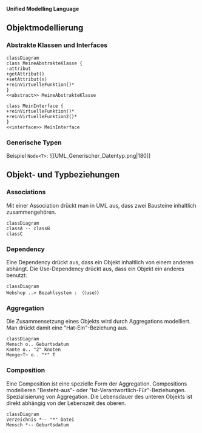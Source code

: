 **Unified Modelling Language**
## Objektmodellierung
### Abstrakte Klassen und Interfaces
```mermaid
classDiagram
class MeineAbstrakteKlasse {
-attribut
+getAttribut()
+setAttribut(x)
+reinVirtuelleFunktion()*
}
<<abstract>> MeineAbstrakteKlasse

class MeinInterface {
+reinVirtuelleFunktion()*
+reinVirtuelleFunktion2()*
}
<<interface>> MeinInterface
```

### Generische Typen
Beispiel `Node<T>`:
![[UML_Generischer_Datentyp.png|180]]

## Objekt- und Typbeziehungen
### Associations
Mit einer Association drückt man in UML aus, dass zwei Bausteine inhaltlich zusammengehören.

```mermaid
classDiagram
classA -- classB
classC
```

### Dependency
Eine Dependency drückt aus, dass ein Objekt inhaltlich von einem anderen abhängt. 
Die Use-Dependency drückt aus, dass ein Objekt ein anderes benutzt:
```mermaid
classDiagram
Webshop ..> Bezahlsystem : 〈〈use〉〉
```

### Aggregation
Die Zusammensetzung eines Objekts wird durch Aggregations modelliert. Man drückt damit eine "Hat-Ein"-Beziehung aus.
```mermaid
classDiagram
Mensch o.. Geburtsdatum
Kante o.. "2" Knoten
Menge~T~ o.. "*" T
```

### Composition
Eine Composition ist eine spezielle Form der Aggregation.
Compositions modellieren "Besteht-aus"- oder "Ist-Verantwortlich-Für"-Beziehungen. Spezialisierung von Aggregation.
Die Lebensdauer des unteren Objekts ist direkt abhängig von der Lebenszeit des oberen.

```mermaid
classDiagram
Verzeichnis *-- "*" Datei
Mensch *-- Geburtsdatum
```
